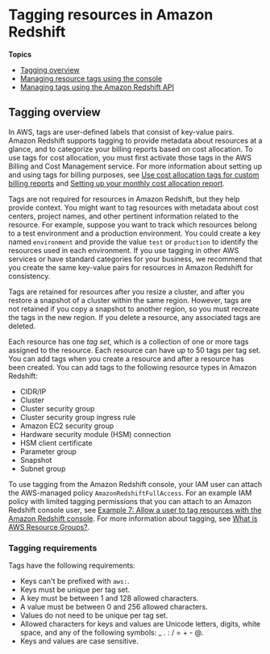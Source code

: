 # Tagging resources in Amazon Redshift<a name="amazon-redshift-tagging"></a>

**Topics**
+ [Tagging overview](#amazon-redshift-tagging-overview)
+ [Managing resource tags using the console](rs-mgmt-tagging-console.md)
+ [Managing tags using the Amazon Redshift API](rs-mgmt-tagging-cli-api.md)

## Tagging overview<a name="amazon-redshift-tagging-overview"></a>

In AWS, tags are user\-defined labels that consist of key\-value pairs\. Amazon Redshift supports tagging to provide metadata about resources at a glance, and to categorize your billing reports based on cost allocation\. To use tags for cost allocation, you must first activate those tags in the AWS Billing and Cost Management service\. For more information about setting up and using tags for billing purposes, see [Use cost allocation tags for custom billing reports](https://docs.aws.amazon.com/awsaccountbilling/latest/aboutv2/cost-alloc-tags.html) and [Setting up your monthly cost allocation report](https://docs.aws.amazon.com/awsaccountbilling/latest/aboutv2/configurecostallocreport.html)\.

Tags are not required for resources in Amazon Redshift, but they help provide context\. You might want to tag resources with metadata about cost centers, project names, and other pertinent information related to the resource\. For example, suppose you want to track which resources belong to a test environment and a production environment\. You could create a key named `environment` and provide the value `test` or `production` to identify the resources used in each environment\. If you use tagging in other AWS services or have standard categories for your business, we recommend that you create the same key\-value pairs for resources in Amazon Redshift for consistency\. 

Tags are retained for resources after you resize a cluster, and after you restore a snapshot of a cluster within the same region\. However, tags are not retained if you copy a snapshot to another region, so you must recreate the tags in the new region\. If you delete a resource, any associated tags are deleted\.

Each resource has one *tag set*, which is a collection of one or more tags assigned to the resource\. Each resource can have up to 50 tags per tag set\. You can add tags when you create a resource and after a resource has been created\. You can add tags to the following resource types in Amazon Redshift: 
+ CIDR/IP
+ Cluster
+ Cluster security group
+ Cluster security group ingress rule
+ Amazon EC2 security group
+ Hardware security module \(HSM\) connection
+ HSM client certificate
+ Parameter group
+ Snapshot
+ Subnet group

To use tagging from the Amazon Redshift console, your IAM user can attach the AWS\-managed policy `AmazonRedshiftFullAccess`\. For an example IAM policy with limited tagging permissions that you can attach to an Amazon Redshift console user, see [Example 7: Allow a user to tag resources with the Amazon Redshift console](redshift-iam-access-control-identity-based.md#redshift-policy-example-allow-tagging-with-console)\. For more information about tagging, see [What is AWS Resource Groups?](https://docs.aws.amazon.com/ARG/latest/userguide/welcome.html)\.

### Tagging requirements<a name="rs-tagging-requirements"></a>

Tags have the following requirements: 
+ Keys can't be prefixed with `aws:`\.
+ Keys must be unique per tag set\.
+ A key must be between 1 and 128 allowed characters\.
+ A value must be between 0 and 256 allowed characters\.
+ Values do not need to be unique per tag set\.
+ Allowed characters for keys and values are Unicode letters, digits, white space, and any of the following symbols: \_ \. : / = \+ \- @\. 
+ Keys and values are case sensitive\.